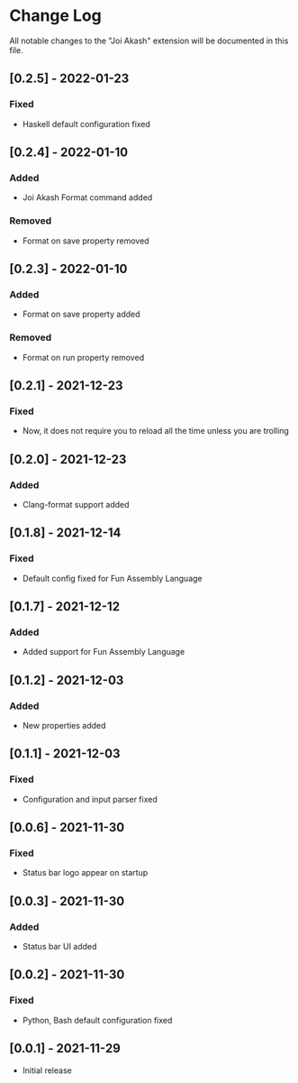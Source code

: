 # Change Log

All notable changes to the "Joi Akash" extension will be documented in this file.

## [0.2.5] - 2022-01-23

### Fixed

- Haskell default configuration fixed

## [0.2.4] - 2022-01-10

### Added

- Joi Akash Format command added

### Removed

- Format on save property removed

## [0.2.3] - 2022-01-10

### Added

- Format on save property added

### Removed

- Format on run property removed

## [0.2.1] - 2021-12-23

### Fixed

- Now, it does not require you to reload all the time unless you are trolling

## [0.2.0] - 2021-12-23

### Added

- Clang-format support added

## [0.1.8] - 2021-12-14

### Fixed

- Default config fixed for Fun Assembly Language

## [0.1.7] - 2021-12-12

### Added

- Added support for Fun Assembly Language

## [0.1.2] - 2021-12-03

### Added

- New properties added

## [0.1.1] - 2021-12-03

### Fixed

- Configuration and input parser fixed

## [0.0.6] - 2021-11-30

### Fixed

- Status bar logo appear on startup

## [0.0.3] - 2021-11-30

### Added

- Status bar UI added

## [0.0.2] - 2021-11-30

### Fixed

- Python, Bash default configuration fixed

## [0.0.1] - 2021-11-29

- Initial release

